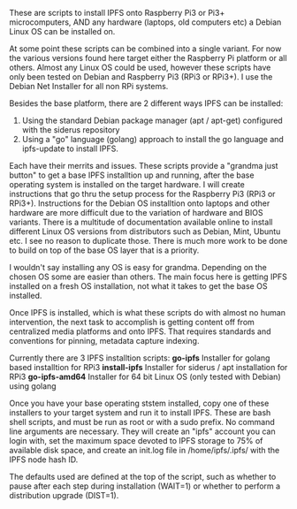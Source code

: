 These are scripts to install IPFS onto Raspberry Pi3 or Pi3+ microcomputers, AND any hardware (laptops, old computers etc) a Debian Linux OS can be installed on.

At some point these scripts can be combined into a single variant. For now the various versions found here target either the Raspberry Pi platform or all others. Almost any Linux OS could be used, however these scripts have only been tested on Debian and Raspberry Pi3 (RPi3 or RPi3+). I use the Debian Net Installer for all non RPi systems.

Besides the base platform, there are 2 different ways IPFS can be installed:
1. Using the standard Debian package manager (apt / apt-get) configured with the siderus repository
2. Using a "go" language (golang) approach to install the go language and ipfs-update to install IPFS.

Each have their merrits and issues. These scripts provide a "grandma just button" to get a base IPFS installtion up and running, after the base operating system is installed on the target hardware. I will create instructions that go thru the setup process for the Raspberry Pi3 (RPi3 or RPi3+). Instructions for the Debian OS installtion onto laptops and other hardware are more difficult due to the variation of hardware and BIOS variants. There is a multitude of documentation available online to install different Linux OS versions from distributors such as Debian, Mint, Ubuntu etc. I see no reason to duplicate those. There is much more work to be done to build on top of the base OS layer that is a priority.

I wouldn't say installing any OS is easy for grandma. Depending on the chosen OS some are easier than others. The main focus here is getting IPFS installed on a fresh OS installation, not what it takes to get the base OS installed.

Once IPFS is installed, which is what these scripts do with almost no human intervention, the next task to accomplish is getting content off from centralized media platforms and onto IPFS. That requires standards and conventions for pinning, metadata capture indexing. 

Currently there are 3 IPFS installtion scripts:
  **go-ipfs** 	        Installer for golang based installtion for RPi3
	**install-ipfs** 	    Installer for siderus / apt installation for RPi3
	**go-ipfs-amd64** 	  Installer for 64 bit Linux OS (only tested with Debian) using golang
  
Once you have your base operating ststem installed, copy one of these installers to your target system and run it to install IPFS. These are bash shell scripts, and must be run as root or with a sudo prefix. No command line arguments are necessary. They will create an "ipfs" account you can login with, set the maximum space devoted to IPFS storage to 75% of available disk space, and create an init.log file in /home/ipfs/.ipfs/ with the IPFS node hash ID. 

The defaults used are defined at the top of the script, such as whether to pause after each step during installation (WAIT=1) or whether to perform a distribution upgrade (DIST=1). 
